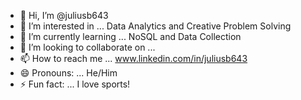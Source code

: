 - 👋 Hi, I’m @juliusb643
- 👀 I’m interested in ... Data Analytics and Creative Problem Solving
- 🌱 I’m currently learning ... NoSQL and Data Collection
- 💞️ I’m looking to collaborate on ... 
- 📫 How to reach me ... www.linkedin.com/in/juliusb643 
- 😄 Pronouns: ... He/Him
- ⚡ Fun fact: ... I love sports!

<!---
juliusb643/juliusb643 is a ✨ special ✨ repository because its `README.md` (this file) appears on your GitHub profile.
You can click the Preview link to take a look at your changes.
--->

